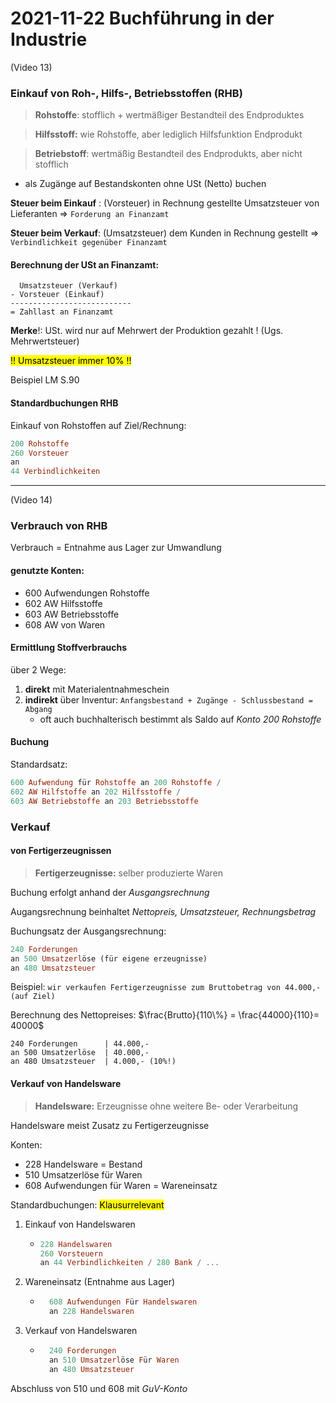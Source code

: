 # 2021-11-22 Buchführung in der Industrie

(Video 13)

### Einkauf von Roh-, Hilfs-, Betriebsstoffen (RHB)

> **Rohstoffe**: stofflich + wertmäßiger Bestandteil des Endproduktes

> **Hilfsstoff:** wie Rohstoffe, aber lediglich Hilfsfunktion Endprodukt

> **Betriebstoff**: wertmäßig Bestandteil des Endprodukts, aber nicht stofflich

- als Zugänge auf Bestandskonten ohne USt (Netto) buchen

**Steuer beim Einkauf** : (Vorsteuer) in Rechnung gestellte Umsatzsteuer von Lieferanten => `Forderung an Finanzamt`

**Steuer beim Verkauf**: (Umsatzsteuer) dem Kunden in Rechnung gestellt => `Verbindlichkeit gegenüber Finanzamt` 



#### Berechnung der USt an Finanzamt:

```
  Umsatzsteuer (Verkauf)
- Vorsteuer (Einkauf)
---------------------------
= Zahllast an Finanzamt
```

**Merke**!: USt. wird nur auf Mehrwert der Produktion gezahlt ! (Ugs. Mehrwertsteuer)

<mark>!! Umsatzsteuer immer 10% !!</mark>

Beispiel LM S.90

#### Standardbuchungen RHB

Einkauf von Rohstoffen auf Ziel/Rechnung:

```haskell
200 Rohstoffe
260 Vorsteuer
an
44 Verbindlichkeiten
```



---

(Video 14)

### Verbrauch von RHB 

Verbrauch = Entnahme aus Lager zur Umwandlung

#### genutzte Konten:

- 600 Aufwendungen Rohstoffe
- 602 AW Hilfsstoffe
- 603 AW Betriebsstoffe
- 608 AW von Waren

#### Ermittlung Stoffverbrauchs 

über 2 Wege:

1. **direkt** mit Materialentnahmeschein
2. **indirekt** über Inventur: `Anfangsbestand + Zugänge - Schlussbestand​ = Abgang ` 
    - oft auch buchhalterisch bestimmt als Saldo auf *Konto 200 Rohstoffe*



#### Buchung 

Standardsatz: 

```haskell
600 Aufwendung für Rohstoffe an 200 Rohstoffe /
602 AW Hilfstoffe an 202 Hilfsstoffe / 
603 AW Betriebstoffe an 203 Betriebsstoffe
```



### Verkauf 

#### von Fertigerzeugnissen

> **Fertigerzeugnisse:** selber produzierte Waren

Buchung erfolgt anhand der *Ausgangsrechnung*

Augangsrechnung beinhaltet *Nettopreis, Umsatzsteuer, Rechnungsbetrag*

Buchungsatz der Ausgangsrechnung:

```haskell
240 Forderungen
an 500 Umsatzerlöse (für eigene erzeugnisse)
an 480 Umsatzsteuer
```

Beispiel: `wir verkaufen Fertigerzeugnisse zum Bruttobetrag von 44.000,- (auf Ziel)`

Berechnung des Nettopreises: $\frac{Brutto}{110\%} = \frac{44000}{110}= 40000$ 

```
240 Forderungen      | 44.000,-
an 500 Umsatzerlöse  | 40.000,-
an 480 Umsatzsteuer  | 4.000,- (10%!)
```



#### Verkauf von Handelsware

> **Handelsware:** Erzeugnisse ohne weitere Be- oder Verarbeitung

Handelsware meist Zusatz zu Fertigerzeugnisse

Konten: 

- 228 Handelsware = Bestand
- 510 Umsatzerlöse für Waren 
- 608 Aufwendungen für Waren = Wareneinsatz



Standardbuchungen: <mark>Klausurrelevant</mark> 

1. Einkauf von Handelswaren

    - ```haskell
      228 Handelswaren
      260 Vorsteuern 
      an 44 Verbindlichkeiten / 280 Bank / ...
      ```

2. Wareneinsatz (Entnahme aus Lager)

    - ```haskell
        608 Aufwendungen Für Handelswaren
        an 228 Handelswaren
        ```

3. Verkauf von Handelswaren

    - ```haskell
        240 Forderungen
        an 510 Umsatzerlöse Für Waren
        an 480 Umsatzsteuer
        ```

Abschluss von 510 und 608 mit *GuV-Konto* 



